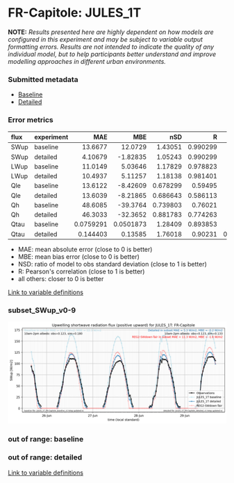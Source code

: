 # FR-Capitole: JULES_1T

**NOTE:** *Results presented here are highly dependent on how models are configured in this experiment and may be subject to variable output formatting errors. Results are not intended to indicate the quality of any individual model, but to help participants better understand and improve modelling approaches in different urban environments.*

### Submitted metadata

- [Baseline](JULES_1T_FR-Capitole_baseline_attrs.md)
- [Detailed](JULES_1T_FR-Capitole_detailed_attrs.md)

### Error metrics

| flux   | experiment   |        MAE |         MBE |      nSD |        R |         5th |      95th |      RMSE |    cRMSE |       AMBE |     1-nSD |        1-R |   nSkewness |   nKurtosis |   Overlap |
|:-------|:-------------|-----------:|------------:|---------:|---------:|------------:|----------:|----------:|---------:|-----------:|----------:|-----------:|------------:|------------:|----------:|
| SWup   | baseline     | 13.6677    |  12.0729    | 1.43051  | 0.990299 |  2.59152    | 42.9068   | 19.6062   | 0.461622 | 12.0729    | 0.430514  | 0.00970059 |   0.13836   |  0.239241   | 0.174305  |
| SWup   | detailed     |  4.10679   |  -1.82835   | 1.05243  | 0.990299 |  2.70926    |  3.86086  |  5.41193  | 0.15221  |  1.82835   | 0.0524355 | 0.00970059 |   0.13836   |  0.239241   | 0.152559  |
| LWup   | baseline     | 11.0149    |   5.03646   | 1.17829  | 0.978823 |  5.94546    | 24.3142   | 15.8607   | 0.285816 |  5.03646   | 0.178285  | 0.0211771  |   0.0284582 |  0.00632656 | 0.0819986 |
| LWup   | detailed     | 10.4937    |   5.11257   | 1.18138  | 0.981401 |  5.81238    | 25.0844   | 15.4567   | 0.277205 |  5.11257   | 0.181379  | 0.0185986  |   0.0692372 |  0.375952   | 0.0763395 |
| Qle    | baseline     | 13.6122    |  -8.42609   | 0.678299 | 0.59495  |  5.43285    | 19.2834   | 18.6931   | 0.808073 |  8.42609   | 0.321702  | 0.40505    |   0.456132  |  0.366488   | 0.418081  |
| Qle    | detailed     | 13.6039    |  -8.21865   | 0.686643 | 0.586113 |  5.43298    | 19.0249   | 18.7557   | 0.816442 |  8.21865   | 0.313358  | 0.413887   |   0.519035  |  0.571656   | 0.417192  |
| Qh     | baseline     | 48.6085    | -39.3764    | 0.739803 | 0.76021  | 11.8226     | 81.1023   | 66.3695   | 0.649998 | 39.3764    | 0.260197  | 0.23979    |   0.201017  |  0.633976   | 0.349203  |
| Qh     | detailed     | 46.3033    | -32.3652    | 0.881783 | 0.774263 | 14.7993     | 45.9984   | 61.8993   | 0.641933 | 32.3652    | 0.118217  | 0.225737   |   0.186789  |  0.545535   | 0.327404  |
| Qtau   | baseline     |  0.0759291 |   0.0501873 | 1.28409  | 0.893853 |  0.0083785  |  0.160582 |  0.118231 | 0.594398 |  0.0501873 | 0.28409   | 0.106147   |   0.0829083 |  0.212721   | 0.0952851 |
| Qtau   | detailed     |  0.144403  |   0.13585   | 1.76018  | 0.90231  |  0.00289699 |  0.410305 |  0.219894 | 0.960096 |  0.13585   | 0.760185  | 0.0976903  |   0.0667833 |  0.176013   | 0.208852  |

 - MAE: mean absolute error (close to 0 is better)
 - MBE: mean bias error (close to 0 is better)
 - NSD: ratio of model to obs standard deviation (close to 1 is better)
 - R: Pearson's correlation (close to 1 is better)
 - all others: closer to 0 is better

[Link to variable definitions](../modelattrs/variable_definitions.md)

### <a name="subset_swup_v0-9"></a>subset_SWup_v0-9
[![JULES_1T_FR-Capitole_subset_SWup_v0-9.png](JULES_1T_FR-Capitole_subset_SWup_v0-9.png)](JULES_1T_FR-Capitole_subset_SWup_v0-9.png)

### out of range: baseline


### out of range: detailed



[Link to variable definitions](../modelattrs/variable_definitions.md)

